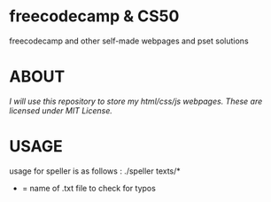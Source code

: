 # freecodecamp & CS50
freecodecamp and other self-made webpages and pset solutions

ABOUT
=====

*I will use this repository to store my html/css/js webpages. These are licensed under MIT License.*

USAGE
=====

usage for speller is as follows : ./speller texts/* 
* = name of .txt file to check for typos
